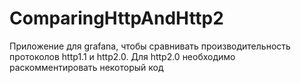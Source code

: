 # ComparingHttpAndHttp2
Приложение для grafana, чтобы сравнивать производительность протоколов http1.1 и http2.0. Для http2.0 необходимо раскомментировать некоторый код
